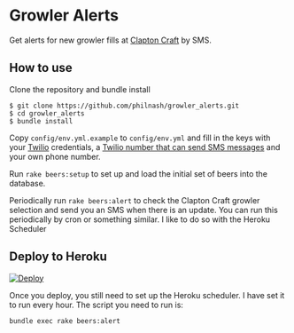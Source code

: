 # Growler Alerts

Get alerts for new growler fills at [Clapton Craft](http://www.claptoncraft.co.uk/) by SMS.

## How to use

Clone the repository and bundle install

```shell
$ git clone https://github.com/philnash/growler_alerts.git
$ cd growler_alerts
$ bundle install
```

Copy `config/env.yml.example` to `config/env.yml` and fill in the keys with your [Twilio](https://www.twilio.com) credentials, a [Twilio number that can send SMS messages](https://www.twilio.com/user/account/phone-numbers/incoming) and your own phone number.

Run `rake beers:setup` to set up and load the initial set of beers into the database.

Periodically run `rake beers:alert` to check the Clapton Craft growler selection and send you an SMS when there is an update. You can run this periodically by cron or something similar. I like to do so with the Heroku Scheduler

## Deploy to Heroku

[![Deploy](https://www.herokucdn.com/deploy/button.png)](https://heroku.com/deploy)

Once you deploy, you still need to set up the Heroku scheduler. I have set it to run every hour. The script you need to run is:

```
bundle exec rake beers:alert
```
